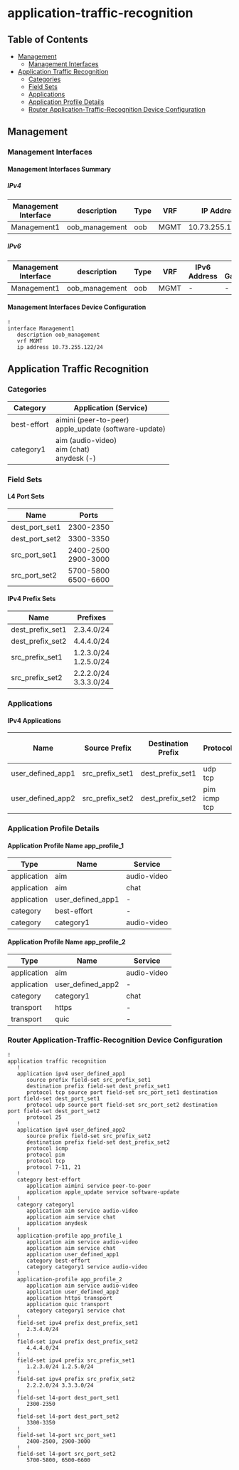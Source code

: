 # application-traffic-recognition

## Table of Contents

- [Management](#management)
  - [Management Interfaces](#management-interfaces)
- [Application Traffic Recognition](#application-traffic-recognition)
  - [Categories](#categories)
  - [Field Sets](#field-sets)
  - [Applications](#applications)
  - [Application Profile Details](#application-profile-details)
  - [Router Application-Traffic-Recognition Device Configuration](#router-application-traffic-recognition-device-configuration)

## Management

### Management Interfaces

#### Management Interfaces Summary

##### IPv4

| Management Interface | description | Type | VRF | IP Address | Gateway |
| -------------------- | ----------- | ---- | --- | ---------- | ------- |
| Management1 | oob_management | oob | MGMT | 10.73.255.122/24 | 10.73.255.2 |

##### IPv6

| Management Interface | description | Type | VRF | IPv6 Address | IPv6 Gateway |
| -------------------- | ----------- | ---- | --- | ------------ | ------------ |
| Management1 | oob_management | oob | MGMT | - | - |

#### Management Interfaces Device Configuration

```eos
!
interface Management1
   description oob_management
   vrf MGMT
   ip address 10.73.255.122/24
```

## Application Traffic Recognition

### Categories

| Category | Application (Service) |
| -------- | --------------------- |
| best-effort | aimini (peer-to-peer)<br>apple_update (software-update) |
| category1 | aim (audio-video)<br>aim (chat)<br>anydesk (-) |

### Field Sets

#### L4 Port Sets

| Name | Ports |
| ---- | ----- |
| dest_port_set1 | 2300-2350 |
| dest_port_set2 | 3300-3350 |
| src_port_set1 | 2400-2500<br>2900-3000 |
| src_port_set2 | 5700-5800<br>6500-6600 |

#### IPv4 Prefix Sets

| Name | Prefixes |
| ---- | ----- |
| dest_prefix_set1 | 2.3.4.0/24 |
| dest_prefix_set2 | 4.4.4.0/24 |
| src_prefix_set1 | 1.2.3.0/24<br>1.2.5.0/24 |
| src_prefix_set2 | 2.2.2.0/24<br>3.3.3.0/24 |

### Applications

#### IPv4 Applications

| Name | Source Prefix | Destination Prefix | Protocol | Protocol Ranges | Tcp Source Port | Tcp Destination Port | Udp Source Port | Udp Destination Port |
| ---- | ------------- | ------------------ | -------- | --------------- | --------------- | -------------------- | --------------- | -------------------- |
| user_defined_app1 | src_prefix_set1 | dest_prefix_set1 | udp<br>tcp | 25 | src_port_set1 | dest_port_set1 | src_port_set2 | dest_port_set2 |
| user_defined_app2 | src_prefix_set2 | dest_prefix_set2 | pim<br>icmp<br>tcp | 21<br>7-11 | - | - | - | - |

### Application Profile Details

#### Application Profile Name app_profile_1

| Type | Name | Service |
| ---- | ---- | ------- |
| application | aim | audio-video |
| application | aim | chat |
| application | user_defined_app1 | - |
| category | best-effort | - |
| category | category1 | audio-video |

#### Application Profile Name app_profile_2

| Type | Name | Service |
| ---- | ---- | ------- |
| application | aim | audio-video |
| application | user_defined_app2 | - |
| category | category1 | chat |
| transport | https | - |
| transport | quic | - |

### Router Application-Traffic-Recognition Device Configuration

```eos
!
application traffic recognition
   !
   application ipv4 user_defined_app1
      source prefix field-set src_prefix_set1
      destination prefix field-set dest_prefix_set1
      protocol tcp source port field-set src_port_set1 destination port field-set dest_port_set1
      protocol udp source port field-set src_port_set2 destination port field-set dest_port_set2
      protocol 25
   !
   application ipv4 user_defined_app2
      source prefix field-set src_prefix_set2
      destination prefix field-set dest_prefix_set2
      protocol icmp
      protocol pim
      protocol tcp
      protocol 7-11, 21
   !
   category best-effort
      application aimini service peer-to-peer
      application apple_update service software-update
   !
   category category1
      application aim service audio-video
      application aim service chat
      application anydesk
   !
   application-profile app_profile_1
      application aim service audio-video
      application aim service chat
      application user_defined_app1
      category best-effort
      category category1 service audio-video
   !
   application-profile app_profile_2
      application aim service audio-video
      application user_defined_app2
      application https transport
      application quic transport
      category category1 service chat
   !
   field-set ipv4 prefix dest_prefix_set1
      2.3.4.0/24
   !
   field-set ipv4 prefix dest_prefix_set2
      4.4.4.0/24
   !
   field-set ipv4 prefix src_prefix_set1
      1.2.3.0/24 1.2.5.0/24
   !
   field-set ipv4 prefix src_prefix_set2
      2.2.2.0/24 3.3.3.0/24
   !
   field-set l4-port dest_port_set1
      2300-2350
   !
   field-set l4-port dest_port_set2
      3300-3350
   !
   field-set l4-port src_port_set1
      2400-2500, 2900-3000
   !
   field-set l4-port src_port_set2
      5700-5800, 6500-6600
```
